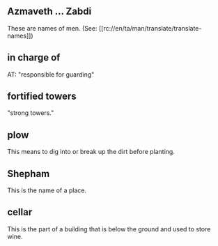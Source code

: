 ## Azmaveth ... Zabdi ##

These are names of men. (See: [[rc://en/ta/man/translate/translate-names]])

## in charge of ##

AT: "responsible for guarding"

## fortified towers  ##

"strong towers."

## plow ##

This means to dig into or break up the dirt before planting.

## Shepham ##

This is the name of a place.

## cellar ##

This is the part of a building that is below the ground and used to store wine.